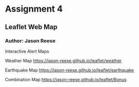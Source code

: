 # Assignment 4
## Leaflet Web Map
### Author: Jason Reese

Interactive Alert Maps 

Weather Map
<https://jason-reese.github.io/leaflet/weather>

Earthquake Map
<https://jason-reese.github.io/leaflet/earthquake>

Combination Map
<https://jason-reese.github.io/leaflet/Bonus>